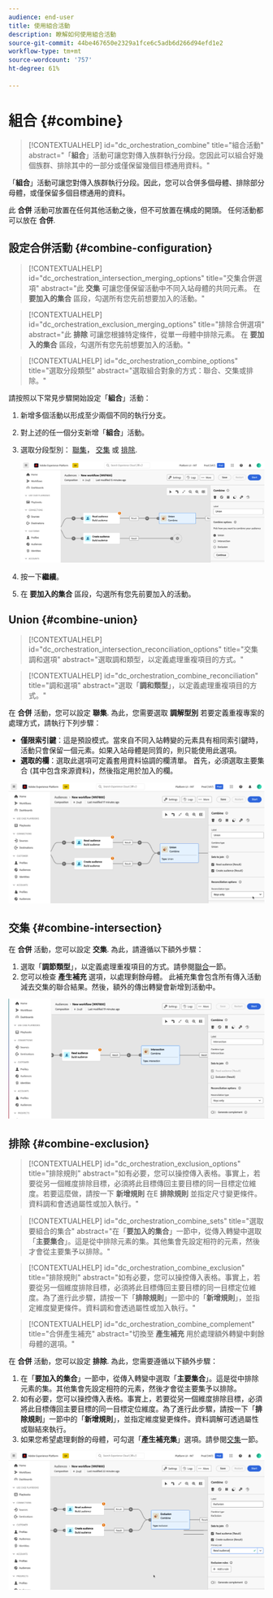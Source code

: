 ```yaml
---
audience: end-user
title: 使用組合活動
description: 瞭解如何使用組合活動
source-git-commit: 44be467650e2329a1fce6c5adb6d266d94efd1e2
workflow-type: tm+mt
source-wordcount: '757'
ht-degree: 61%

---
```



# 組合 {#combine}

>[!CONTEXTUALHELP]
>id="dc_orchestration_combine"
>title="組合活動"
>abstract="「**組合**」活動可讓您對傳入族群執行分段。您因此可以組合好幾個族群、排除其中的一部分或僅保留幾個目標通用資料。"

「**組合**」活動可讓您對傳入族群執行分段。因此，您可以合併多個母體、排除部分母體，或僅保留多個目標通用的資料。

此 **合併** 活動可放置在任何其他活動之後，但不可放置在構成的開頭。 任何活動都可以放在 **合併**.

## 設定合併活動 {#combine-configuration}

>[!CONTEXTUALHELP]
>id="dc_orchestration_intersection_merging_options"
>title="交集合併選項"
>abstract="此 **交集** 可讓您僅保留活動中不同入站母體的共同元素。 在 **要加入的集合** 區段，勾選所有您先前想要加入的活動。"

>[!CONTEXTUALHELP]
>id="dc_orchestration_exclusion_merging_options"
>title="排除合併選項"
>abstract="此 **排除** 可讓您根據特定條件，從單一母體中排除元素。 在 **要加入的集合** 區段，勾選所有您先前想要加入的活動。"

>[!CONTEXTUALHELP]
>id="dc_orchestration_combine_options"
>title="選取分段類型"
>abstract="選取組合對象的方式：聯合、交集或排除。"

請按照以下常見步驟開始設定「**組合**」活動：

1. 新增多個活動以形成至少兩個不同的執行分支。
1. 對上述的任一個分支新增「**組合**」活動。
1. 選取分段型別： [聯集](#union)， [交集](#intersection) 或 [排除](#exclusion).

   ![](../assets/combine.png)

1. 按一下&#x200B;**繼續**。
1. 在 **要加入的集合** 區段，勾選所有您先前要加入的活動。

## Union {#combine-union}

>[!CONTEXTUALHELP]
>id="dc_orchestration_intersection_reconciliation_options"
>title="交集調和選項"
>abstract="選取調和類型，以定義處理重複項目的方式。"

>[!CONTEXTUALHELP]
>id="dc_orchestration_combine_reconciliation"
>title="調和選項"
>abstract="選取「**調和類型**」，以定義處理重複項目的方式。"

在 **合併** 活動，您可以設定 **聯集**. 為此，您需要選取 **調解型別** 若要定義重複專案的處理方式，請執行下列步驟：

* **僅限索引鍵**：這是預設模式。當來自不同入站轉變的元素具有相同索引鍵時，活動只會保留一個元素。如果入站母體是同質的，則只能使用此選項。
* **選取的欄**：選取此選項可定義套用資料協調的欄清單。 首先，必須選取主要集合 (其中包含來源資料)，然後指定用於加入的欄。

![](../assets/combine-union.png)

## 交集 {#combine-intersection}

在 **合併** 活動，您可以設定 **交集**. 為此，請遵循以下額外步驟：

1. 選取「**調節類型**」，以定義處理重複項目的方式。請參閱[聯合](#union)一節。
1. 您可以檢查 **產生補充** 選項，以處理剩餘母體。 此補充集會包含所有傳入活動減去交集的聯合結果。然後，額外的傳出轉變會新增到活動中。

![](../assets/combine-intersection.png)

## 排除 {#combine-exclusion}

>[!CONTEXTUALHELP]
>id="dc_orchestration_exclusion_options"
>title="排除規則"
>abstract="如有必要，您可以操控傳入表格。事實上，若要從另一個維度排除目標，必須將此目標傳回主要目標的同一目標定位維度。若要這麼做，請按一下 **新增規則** 在E **排除規則** 並指定尺寸變更條件。 資料調和會透過屬性或加入執行。"

>[!CONTEXTUALHELP]
>id="dc_orchestration_combine_sets"
>title="選取要組合的集合"
>abstract="在「**要加入的集合**」一節中，從傳入轉變中選取「**主要集合**」。這是從中排除元素的集。其他集會先設定相符的元素，然後才會從主要集予以排除。"

>[!CONTEXTUALHELP]
>id="dc_orchestration_combine_exclusion"
>title="排除規則"
>abstract="如有必要，您可以操控傳入表格。事實上，若要從另一個維度排除目標，必須將此目標傳回主要目標的同一目標定位維度。為了進行此步驟，請按一下「**排除規則**」一節中的「**新增規則**」，並指定維度變更條件。資料調和會透過屬性或加入執行。"

>[!CONTEXTUALHELP]
>id="dc_orchestration_combine_complement"
>title="合併產生補充"
>abstract="切換至 **產生補充** 用於處理額外轉變中剩餘母體的選項。"

在 **合併** 活動，您可以設定 **排除**. 為此，您需要遵循以下額外步驟：

1. 在「**要加入的集合**」一節中，從傳入轉變中選取「**主要集合**」。這是從中排除元素的集。其他集會先設定相符的元素，然後才會從主要集予以排除。
1. 如有必要，您可以操控傳入表格。事實上，若要從另一個維度排除目標，必須將此目標傳回主要目標的同一目標定位維度。為了進行此步驟，請按一下「**排除規則**」一節中的「**新增規則**」，並指定維度變更條件。資料調解可透過屬性或聯結來執行。 <!-- pas compris-->
1. 如果您希望處理剩餘的母體，可勾選「**產生補充集**」選項。請參閱[交集](#intersection)一節。

![](../assets/combine-exclusion.png)

<!--
## Examples{#combine-examples}

In the following example, we are using a **Combine** activity and we add a **union** to retrieves all the profiles of the two queries: persons between 18 and 27 years old and persons between 34 and 40 years old.

![](../assets/workflow-union-example.png)

The following example shows the **intersection** between two query activities. It is being used here to retrieve profiles who are between 18 to 27 years old and whose email address has been provided.

![](../assets/workflow-intersection-example.png)

The following **exclusion** example shows two queries configured to filter profiles who are between 18 and 27 years old and have an Adobe email domain. The profiles with an Adobe email domain are then excluded from the first set. 

![](../assets/workflow-exclusion-example.png)
-->
